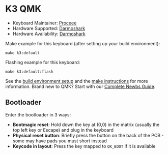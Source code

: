 
# K3 QMK

* Keyboard Maintainer: [Proceee](https://github.com/Proceee)
* Hardware Supported: [Darmoshark](http://www.Darmoshark.cn)
* Hardware Availability: [Darmoshark](http://www.Darmoshark.cn)

Make example for this keyboard (after setting up your build environment):

    make k3:default

Flashing example for this keyboard:

    make k3:default:flash

See the [build environment setup](https://docs.qmk.fm/#/getting_started_build_tools) and the [make instructions](https://docs.qmk.fm/#/getting_started_make_guide) for more information. Brand new to QMK? Start with our [Complete Newbs Guide](https://docs.qmk.fm/#/newbs).

## Bootloader

Enter the bootloader in 3 ways:

* **Bootmagic reset**: Hold down the key at (0,0) in the matrix (usually the top left key or Escape) and plug in the keyboard
* **Physical reset button**: Briefly press the button on the back of the PCB - some may have pads you must short instead
* **Keycode in layout**: Press the key mapped to `QK_BOOT` if it is available
